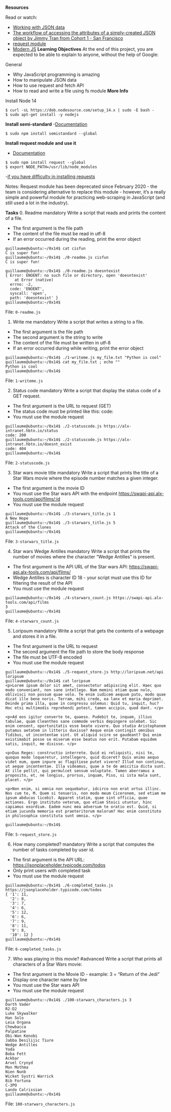 **Resources**

Read or watch:

- [Working with JSON data](https://intranet.alxswe.com/rltoken/ONv-sSv-FA87Mc5rMZmO6A)
- [The workflow of accessing the attributes of a simply-created JSON object by Jimmy Tran from Cohort 1 - San Francisco](https://intranet.alxswe.com/rltoken/zm0h7FqpQCZZpPZqxxwLxA)
- [request module](https://intranet.alxswe.com/rltoken/goymbxGy-cTc5ZdKBTUcTQ)
- [Modern JS](https://intranet.alxswe.com/rltoken/j2PStAUtVPdXKwrrFxpt0g)
**Learning Objectives**
At the end of this project, you are expected to be able to explain to anyone, without the help of Google:

General
- Why JavaScript programming is amazing
- How to manipulate JSON data
- How to use request and fetch API
- How to read and write a file using fs module
**More Info**

Install Node 14
```
$ curl -sL https://deb.nodesource.com/setup_14.x | sudo -E bash -
$ sudo apt-get install -y nodejs
```
**Install semi-standard**
-[Documentation](https://intranet.alxswe.com/rltoken/GXh9DyGGivUB7pdq9Oqmzg)
```
$ sudo npm install semistandard --global
```
**Install request module and use it**
- [Documentation](https://intranet.alxswe.com/rltoken/goymbxGy-cTc5ZdKBTUcTQ)

```
$ sudo npm install request --global
$ export NODE_PATH=/usr/lib/node_modules
```
-[if you have difficulty in installing requests](https://stackoverflow.com/questions/16482600/node-js-cannot-find-module-request)

Notes: Request module has been deprecated since February 2020 - the team is considering alternative to replace this module - however, it’s a really simple and powerful module for practicing web-scraping in JavaScript (and still used a lot in the industry).

**Tasks**
0. Readme
mandatory
Write a script that reads and prints the content of a file.

- The first argument is the file path
- The content of the file must be read in utf-8
- If an error occurred during the reading, print the error object
```
guillaume@ubuntu:~/0x14$ cat cisfun
C is super fun!
guillaume@ubuntu:~/0x14$ ./0-readme.js cisfun
C is super fun!

guillaume@ubuntu:~/0x14$ ./0-readme.js doesntexist
{ Error: ENOENT: no such file or directory, open 'doesntexist'
    at Error (native)
  errno: -2,
  code: 'ENOENT',
  syscall: 'open',
  path: 'doesntexist' }
guillaume@ubuntu:~/0x14$
```
File: `0-readme.js`

1. Write me
mandatory
Write a script that writes a string to a file.

- The first argument is the file path
- The second argument is the string to write
- The content of the file must be written in utf-8
- If an error occurred during while writing, print the error object
```
guillaume@ubuntu:~/0x14$ ./1-writeme.js my_file.txt "Python is cool"
guillaume@ubuntu:~/0x14$ cat my_file.txt ; echo ""
Python is cool
guillaume@ubuntu:~/0x14$
```
File: `1-writeme.js`

2. Status code
mandatory
Write a script that display the status code of a GET request.

- The first argument is the URL to request (GET)
- The status code must be printed like this: code: <status code>
- You must use the module request
```
guillaume@ubuntu:~/0x14$ ./2-statuscode.js https://alx-intranet.hbtn.io/status
code: 200
guillaume@ubuntu:~/0x14$ ./2-statuscode.js https://alx-intranet.hbtn.io/doesnt_exist
code: 404
guillaume@ubuntu:~/0x14$
```
File: `2-statuscode.js`

3. Star wars movie title
mandatory
Write a script that prints the title of a Star Wars movie where the episode number matches a given integer.

- The first argument is the movie ID
- You must use the Star wars API with the endpoint https://swapi-api.alx-tools.com/api/films/:id
- You must use the module request
```
guillaume@ubuntu:~/0x14$ ./3-starwars_title.js 1
A New Hope
guillaume@ubuntu:~/0x14$ ./3-starwars_title.js 5
Attack of the Clones
guillaume@ubuntu:~/0x14$
```

File: `3-starwars_title.js`

4. Star wars Wedge Antilles
mandatory
Write a script that prints the number of movies where the character “Wedge Antilles” is present.

- The first argument is the API URL of the Star wars API: https://swapi-api.alx-tools.com/api/films/
- Wedge Antilles is character ID 18 - your script must use this ID for filtering the result of the API
- You must use the module request
```
guillaume@ubuntu:~/0x14$ ./4-starwars_count.js https://swapi-api.alx-tools.com/api/films
3
guillaume@ubuntu:~/0x14$
```
File: `4-starwars_count.js`

5. Loripsum
mandatory
Write a script that gets the contents of a webpage and stores it in a file.

- The first argument is the URL to request
- The second argument the file path to store the body response
- The file must be UTF-8 encoded
- You must use the module request
```
guillaume@ubuntu:~/0x14$ ./5-request_store.js http://loripsum.net/api loripsum
guillaume@ubuntu:~/0x14$ cat loripsum
<p>Lorem ipsum dolor sit amet, consectetur adipiscing elit. Haec quo modo conveniant, non sane intellego. Nam memini etiam quae nolo, oblivisci non possum quae volo. Te enim iudicem aequum puto, modo quae dicat ille bene noris. Terram, mihi crede, ea lanx et maria deprimet. Deinde prima illa, quae in congressu solemus: Quid tu, inquit, huc? Hoc etsi multimodis reprehendi potest, tamen accipio, quod dant. </p>

<p>Ad eos igitur converte te, quaeso. Pudebit te, inquam, illius tabulae, quam Cleanthes sane commode verbis depingere solebat. Sic enim censent, oportunitatis esse beate vivere. Quo studio Aristophanem putamus aetatem in litteris duxisse? Aeque enim contingit omnibus fidibus, ut incontentae sint. Ut aliquid scire se gaudeant? Qui enim existimabit posse se miserum esse beatus non erit. Putabam equidem satis, inquit, me dixisse. </p>

<p>Duo Reges: constructio interrete. Quid ei reliquisti, nisi te, quoquo modo loqueretur, intellegere, quid diceret? Quis animo aequo videt eum, quem inpure ac flagitiose putet vivere? Illud non continuo, ut aeque incontentae. Illa videamus, quae a te de amicitia dicta sunt. At ille pellit, qui permulcet sensum voluptate. Tamen aberramus a proposito, et, ne longius, prorsus, inquam, Piso, si ista mala sunt, placet. </p>

<p>Non enim, si omnia non sequebatur, idcirco non erat ortus illinc. Nos cum te, M. Quem si tenueris, non modo meum Ciceronem, sed etiam me ipsum abducas licebit. Apparet statim, quae sint officia, quae actiones. Ergo instituto veterum, quo etiam Stoici utuntur, hinc capiamus exordium. Eadem nunc mea adversum te oratio est. Quid, si etiam iucunda memoria est praeteritorum malorum? Hoc enim constituto in philosophia constituta sunt omnia. </p>

guillaume@ubuntu:~/0x14$
```
File: `5-request_store.js`

6. How many completed?
mandatory
Write a script that computes the number of tasks completed by user id.

- The first argument is the API URL: https://jsonplaceholder.typicode.com/todos
- Only print users with completed task
- You must use the module request
```
guillaume@ubuntu:~/0x14$ ./6-completed_tasks.js https://jsonplaceholder.typicode.com/todos
{ '1': 11,
  '2': 8,
  '3': 7,
  '4': 6,
  '5': 12,
  '6': 6,
  '7': 9,
  '8': 11,
  '9': 8,
  '10': 12 }
guillaume@ubuntu:~/0x14$
```

File: `6-completed_tasks.js`

7. Who was playing in this movie?
#advanced
Write a script that prints all characters of a Star Wars movie:

- The first argument is the Movie ID - example: 3 = “Return of the Jedi”
- Display one character name by line
- You must use the Star wars API
- You must use the module request
```
guillaume@ubuntu:~/0x14$ ./100-starwars_characters.js 3
Darth Vader
R2-D2
Luke Skywalker
Han Solo
Leia Organa
Chewbacca
Palpatine
Obi-Wan Kenobi
Jabba Desilijic Tiure
Wedge Antilles
Yoda
Boba Fett
Ackbar
Arvel Crynyd
Mon Mothma
Nien Nunb
Wicket Systri Warrick
Bib Fortuna
C-3PO
Lando Calrissian
guillaume@ubuntu:~/0x14$
```
File: `100-starwars_characters.js`
